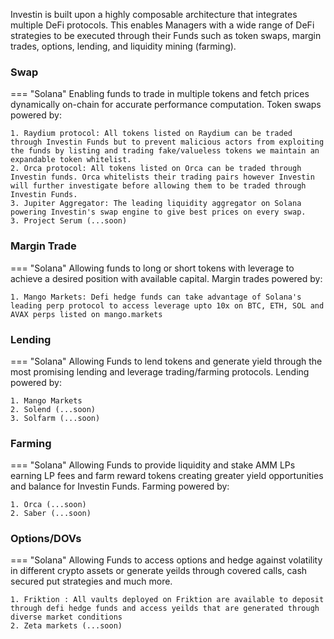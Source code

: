 Investin is built upon a highly composable architecture that integrates multiple DeFi protocols. This enables Managers with a wide range of DeFi strategies to be executed through their Funds such as token swaps, margin trades, options, lending, and liquidity mining (farming).


### Swap
=== "Solana"
    Enabling funds to trade in multiple tokens and fetch prices dynamically on-chain for accurate performance computation. Token swaps powered by:
    
    1. Raydium protocol: All tokens listed on Raydium can be traded through Investin Funds but to prevent malicious actors from exploiting the funds by listing and trading fake/valueless tokens we maintain an expandable token whitelist.
    2. Orca protocol: All tokens listed on Orca can be traded through Investin funds. Orca whitelists their trading pairs however Investin will further investigate before allowing them to be traded through Investin Funds. 
    3. Jupiter Aggregator: The leading liquidity aggregator on Solana powering Investin's swap engine to give best prices on every swap.
    3. Project Serum (...soon)





<!-- === "EVM"
    Enabling funds to trade in multiple tokens and fetch prices dynamically on-chain for accurate performance computation. Token swaps powered by:

    1. Pancakeswap
    2. WaultSwap -->
   
    



### Margin Trade 
=== "Solana"
    Allowing funds to long or short tokens with leverage to achieve a desired position with available capital. Margin trades powered by:

    1. Mango Markets: Defi hedge funds can take advantage of Solana's leading perp protocol to access leverage upto 10x on BTC, ETH, SOL and AVAX perps listed on mango.markets



<!-- === "EVM"
    Allowing funds to long or short tokens with leverage to achieve a desired position with available capital. Margin trades powered by: -->

    


### Lending
=== "Solana"
    Allowing Funds to lend tokens and generate yield through the most promising lending and leverage trading/farming protocols. Lending powered by:
    
    1. Mango Markets
    2. Solend (...soon)
    3. Solfarm (...soon)



<!-- === "EVM"
   Allowing Funds to lend tokens and generate yield through the most promising lending and leverage trading/farming protocols. Lending powered by:
    
    1. Alpaca Finance
    2. Belt Finance -->
    




### Farming
=== "Solana"
    Allowing Funds to provide liquidity and stake AMM LPs earning LP fees and farm reward tokens creating greater yield opportunities and balance for Investin Funds. Farming powered by: 
    
    1. Orca (...soon)
    2. Saber (...soon)
   



<!-- === "EVM"
    Allowing Funds to provide liquidity and stake AMM LPs earning LP fees and farm reward tokens creating greater yield opportunities and balance for Investin Funds. Farming powered by:
    
    1. WaultSwap Farms
    2. PancakeSwap Farms -->
    



### Options/DOVs
=== "Solana"
    Allowing Funds to access options and hedge against volatility in different crypto assets or generate yeilds through covered calls, cash secured put strategies and much more. 
    

    1. Friktion : All vaults deployed on Friktion are available to deposit through defi hedge funds and access yeilds that are generated through diverse market conditions 
    2. Zeta markets (...soon)
    